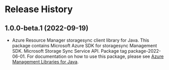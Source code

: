 # Release History

## 1.0.0-beta.1 (2022-09-19)

- Azure Resource Manager storagesync client library for Java. This package contains Microsoft Azure SDK for storagesync Management SDK. Microsoft Storage Sync Service API. Package tag package-2022-06-01. For documentation on how to use this package, please see [Azure Management Libraries for Java](https://aka.ms/azsdk/java/mgmt).
